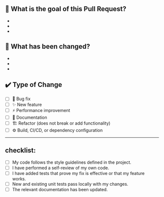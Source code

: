 ## 🎯 What is the goal of this Pull Request?

-
-
-

## 🧐 What has been changed?

-
-
-

## ✔️ Type of Change

- [ ] 🐞 Bug fix
- [ ] ✨ New feature
- [ ] ⚡️ Performance improvement
- [ ] 📄 Documentation
- [ ] 🏗️ Refactor (does not break or add functionality)
- [ ] ⚙️ Build, CI/CD, or dependency configuration

---

## checklist:

- [ ] My code follows the style guidelines defined in the project.
- [ ] I have performed a self-review of my own code.
- [ ] I have added tests that prove my fix is effective or that my feature works.
- [ ] New and existing unit tests pass locally with my changes.
- [ ] The relevant documentation has been updated.
